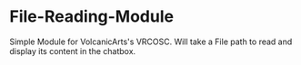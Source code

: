 # File-Reading-Module
Simple Module for VolcanicArts's VRCOSC. Will take a File path to read and display its content in the chatbox.
